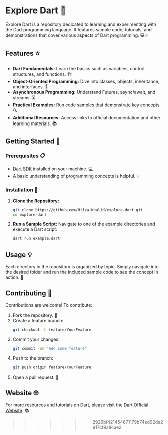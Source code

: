 # Explore Dart 🚀

Explore Dart is a repository dedicated to learning and experimenting with the Dart programming language. It features sample code, tutorials, and demonstrations that cover various aspects of Dart programming. 💻✨

## Features ⭐

- **Dart Fundamentals:** Learn the basics such as variables, control structures, and functions. 🏗️
- **Object-Oriented Programming:** Dive into classes, objects, inheritance, and interfaces. 🔄
- **Asynchronous Programming:** Understand Futures, async/await, and streams. ⏳
- **Practical Examples:** Run code samples that demonstrate key concepts. 🔍
- **Additional Resources:** Access links to official documentation and other learning materials. 📚

## Getting Started 🚀

### Prerequisites 📋

- [Dart SDK](https://dart.dev/get-dart) installed on your machine. 💻
- A basic understanding of programming concepts is helpful. 💡

### Installation 🔧

1. **Clone the Repository:**
   ```bash
   git clone https://github.com/Hifza-Khalid/explore-dart.git
   cd explore-dart
   ```
2. **Run a Sample Script:**
   Navigate to one of the example directories and execute a Dart script:
   ```bash
   dart run example.dart
   ```

## Usage 💡

Each directory in the repository is organized by topic. Simply navigate into the desired folder and run the included sample code to see the concept in action. 🎯

## Contributing 🤝

Contributions are welcome! To contribute:

1. Fork the repository. 🍴
2. Create a feature branch:
   ```bash
   git checkout -b feature/YourFeature
   ```
3. Commit your changes:
   ```bash
   git commit -am "Add some feature"
   ```
4. Push to the branch:
   ```bash
   git push origin feature/YourFeature
   ```
5. Open a pull request. 🚀

## Website 🌐

For more resources and tutorials on Dart, please visit the [Dart Official Website](https://dart.dev). 📚
>>>>>>> 2929bf421454671179b74ed92de2917cf9a8cae2
